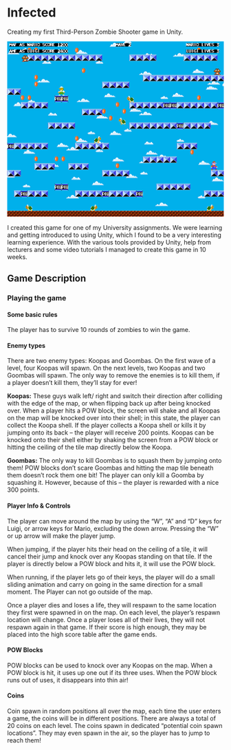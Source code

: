 # Infected

Creating my first Third-Person Zombie Shooter game in Unity.

![Infected](https://github.com/WedgeManWik/Mario-Readme-Website/blob/master/MarioImage.png?raw=true)

I created this game for one of my University assignments. We were learning and getting introduced to using Unity, which I found to be a very interesting learning experience. With the various tools provided by Unity, help from lecturers and some video tutorials I managed to create this game in 10 weeks.

## Game Description 

### Playing the game

#### Some basic rules

The player has to survive 10 rounds of zombies to win the game. 

#### Enemy types

There are two enemy types: Koopas and Goombas. 
On the first wave of a level, four Koopas will spawn. On the next levels, two Koopas and two Goombas will spawn. The only way to remove the enemies is to kill them, if a player doesn’t kill them, they’ll stay for ever!

**Koopas:** These guys walk left/ right and switch their direction after colliding with the edge of the map, or when flipping back up after being knocked over. When a player hits a POW block, the screen will shake and all Koopas on the map will be knocked over into their shell; in this state, the player can collect the Koopa shell. If the player collects a Koopa shell or kills it by jumping onto its back – the player will receive 200 points. Koopas can be knocked onto their shell either by shaking the screen from a POW block or hitting the ceiling of the tile map directly below the Koopa.

**Goombas:** The only way to kill Goombas is to squash them by jumping onto them! POW blocks don’t scare Goombas and hitting the map tile beneath them doesn’t rock them one bit! The player can only kill a Goomba by squashing it. However, because of this – the player is rewarded with a nice 300 points.

#### Player Info & Controls

The player can move around the map by using the “W”, “A” and “D” keys for Luigi, or arrow keys for Mario, excluding the down arrow. Pressing the “W” or up arrow will make the player jump. 

When jumping, if the player hits their head on the ceiling of a tile, it will cancel their jump and knock over any Koopas standing on that tile. If the player is directly below a POW block and hits it, it will use the POW block. 

When running, if the player lets go of their keys, the player will do a small sliding animation and carry on going in the same direction for a small moment. The Player can not go outside of the map.

Once a player dies and loses a life, they will respawn to the same location they first were spawned in on the map. On each level, the player’s respawn location will change. Once a player loses all of their lives, they will not respawn again in that game. If their score is high enough, they may be placed into the high score table after the game ends.

#### POW Blocks

POW blocks can be used to knock over any Koopas on the map. When a POW block is hit, it uses up one out if its three uses. When the POW block runs out of uses, it disappears into thin air!

#### Coins

Coin spawn in random positions all over the map, each time the user enters a game, the coins will be in different positions. There are always a total of 20 coins on each level. The coins spawn in dedicated “potential coin spawn locations”. They may even spawn in the air, so the player has to jump to reach them! 

 
